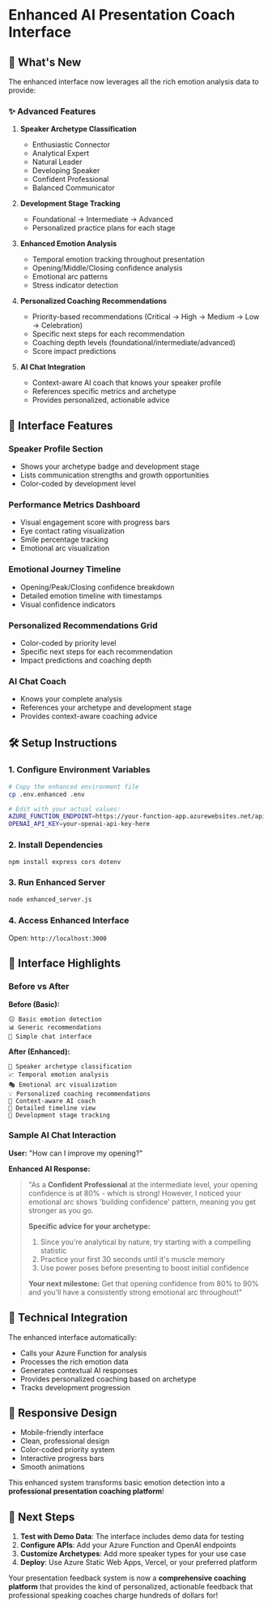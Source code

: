 # Enhanced AI Presentation Coach Interface

## 🚀 What's New

The enhanced interface now leverages all the rich emotion analysis data to provide:

### ✨ **Advanced Features**

1. **Speaker Archetype Classification**
   - Enthusiastic Connector
   - Analytical Expert  
   - Natural Leader
   - Developing Speaker
   - Confident Professional
   - Balanced Communicator

2. **Development Stage Tracking**
   - Foundational → Intermediate → Advanced
   - Personalized practice plans for each stage

3. **Enhanced Emotion Analysis**
   - Temporal emotion tracking throughout presentation
   - Opening/Middle/Closing confidence analysis
   - Emotional arc patterns
   - Stress indicator detection

4. **Personalized Coaching Recommendations**
   - Priority-based recommendations (Critical → High → Medium → Low → Celebration)
   - Specific next steps for each recommendation
   - Coaching depth levels (foundational/intermediate/advanced)
   - Score impact predictions

5. **AI Chat Integration**
   - Context-aware AI coach that knows your speaker profile
   - References specific metrics and archetype
   - Provides personalized, actionable advice

## 🎯 **Interface Features**

### Speaker Profile Section
- Shows your archetype badge and development stage
- Lists communication strengths and growth opportunities
- Color-coded by development level

### Performance Metrics Dashboard
- Visual engagement score with progress bars
- Eye contact rating visualization
- Smile percentage tracking
- Emotional arc visualization

### Emotional Journey Timeline
- Opening/Peak/Closing confidence breakdown
- Detailed emotion timeline with timestamps
- Visual confidence indicators

### Personalized Recommendations Grid
- Color-coded by priority level
- Specific next steps for each recommendation
- Impact predictions and coaching depth

### AI Chat Coach
- Knows your complete analysis
- References your archetype and development stage
- Provides context-aware coaching advice

## 🛠 **Setup Instructions**

### 1. Configure Environment Variables
```bash
# Copy the enhanced environment file
cp .env.enhanced .env

# Edit with your actual values:
AZURE_FUNCTION_ENDPOINT=https://your-function-app.azurewebsites.net/api/analyze_video
OPENAI_API_KEY=your-openai-api-key-here
```

### 2. Install Dependencies
```bash
npm install express cors dotenv
```

### 3. Run Enhanced Server
```bash
node enhanced_server.js
```

### 4. Access Enhanced Interface
Open: `http://localhost:3000`

## 🎨 **Interface Highlights**

### Before vs After

**Before (Basic):**
```
😐 Basic emotion detection
📊 Generic recommendations
💬 Simple chat interface
```

**After (Enhanced):**
```
🎯 Speaker archetype classification
📈 Temporal emotion analysis  
🎭 Emotional arc visualization
💡 Personalized coaching recommendations
🤖 Context-aware AI coach
📅 Detailed timeline view
🚀 Development stage tracking
```

### Sample AI Chat Interaction

**User:** "How can I improve my opening?"

**Enhanced AI Response:**
> "As a **Confident Professional** at the intermediate level, your opening confidence is at 80% - which is strong! However, I noticed your emotional arc shows 'building confidence' pattern, meaning you get stronger as you go.
> 
> **Specific advice for your archetype:**
> 1. Since you're analytical by nature, try starting with a compelling statistic
> 2. Practice your first 30 seconds until it's muscle memory  
> 3. Use power poses before presenting to boost initial confidence
> 
> **Your next milestone:** Get that opening confidence from 80% to 90% and you'll have a consistently strong emotional arc throughout!"

## 🔧 **Technical Integration**

The enhanced interface automatically:
- Calls your Azure Function for analysis
- Processes the rich emotion data
- Generates contextual AI responses
- Provides personalized coaching based on archetype
- Tracks development progression

## 📱 **Responsive Design**

- Mobile-friendly interface
- Clean, professional design
- Color-coded priority system
- Interactive progress bars
- Smooth animations

This enhanced system transforms basic emotion detection into a **professional presentation coaching platform**!

## 🚀 **Next Steps**

1. **Test with Demo Data**: The interface includes demo data for testing
2. **Configure APIs**: Add your Azure Function and OpenAI endpoints  
3. **Customize Archetypes**: Add more speaker types for your use case
4. **Deploy**: Use Azure Static Web Apps, Vercel, or your preferred platform

Your presentation feedback system is now a **comprehensive coaching platform** that provides the kind of personalized, actionable feedback that professional speaking coaches charge hundreds of dollars for!
